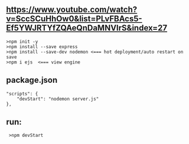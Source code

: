 ## https://www.youtube.com/watch?v=SccSCuHhOw0&list=PLvFBAcs5-Ef5YWJRTYfZQAeQnDaMNVIrS&index=27

```bash'
>npm init -y
>npm install --save express
>npm install --save-dev nodemon <=== hot deployment/auto restart on save
>npm i ejs  <=== view engine
```
## package.json
    "scripts": {
        "devStart": "nodemon server.js"
    },

## run:
```bash'
 >npm devStart
```


